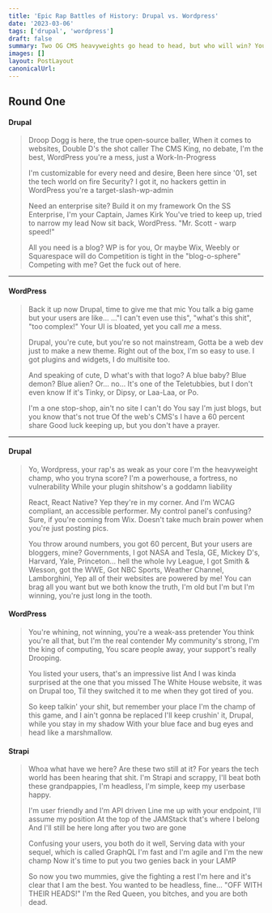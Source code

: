 ```yaml
---
title: 'Epic Rap Battles of History: Drupal vs. Wordpress'
date: '2023-03-06'
tags: ['drupal', 'wordpress']
draft: false
summary: Two OG CMS heavyweights go head to head, but who will win? You decide!
images: []
layout: PostLayout
canonicalUrl:
---
```


## Round One

#### Drupal

> Droop Dogg is here, the true open-source baller,
> When it comes to websites, Double D's the shot caller
> The CMS King, no debate, I'm the best,
> WordPress you're a mess, just a Work-In-Progress
>
> I'm customizable for every need and desire,
> Been here since '01, set the tech world on fire
> Security? I got it, no hackers gettin in
> WordPress you're a target-slash-wp-admin
>
> Need an enterprise site? Build it on my framework
> On the SS Enterprise, I'm your Captain, James Kirk
> You've tried to keep up, tried to narrow my lead
> Now sit back, WordPress. "Mr. Scott - warp speed!"
>
> All you need is a blog? WP is for you,
> Or maybe Wix, Weebly or Squarespace will do
> Competition is tight in the "blog-o-sphere"
> Competing with me? Get the fuck out of here.

---

#### WordPress

> Back it up now Drupal, time to give me that mic
> You talk a big game but your users are like...
> ..."I can't even use this", "what's this shit", "too complex!"
> Your UI is bloated, yet you call _me_ a mess.
>
> Drupal, you're cute, but you're so not mainstream,
> Gotta be a web dev just to make a new theme.
> Right out of the box, I'm so easy to use.
> I got plugins and widgets, I do multisite too.
>
> And speaking of cute, D what's with that logo?
> A blue baby? Blue demon? Blue alien? Or... no...
> It's one of the Teletubbies, but I don't even know
> If it's Tinky, or Dipsy, or Laa-Laa, or Po.
>
> I'm a one stop-shop, ain't no site I can't do
> You say I'm just blogs, but you know that's not true
> Of the web's CMS's I have a 60 percent share
> Good luck keeping up, but you don't have a prayer.

---

#### Drupal

> Yo, Wordpress, your rap's as weak as your core
> I'm the heavyweight champ, who you tryna score?
> I'm a powerhouse, a fortress, no vulnerability
> While your plugin shitshow's a goddamn liability
>
> React, React Native? Yep they're in my corner.
> And I'm WCAG compliant, an accessible performer.
> My control panel's confusing? Sure, if you're coming from Wix.
> Doesn't take much brain power when you're just posting pics.
>
> You throw around numbers, you got 60 percent,
> But your users are bloggers, mine? Governments,
> I got NASA and Tesla, GE, Mickey D's,
> Harvard, Yale, Princeton... hell the whole Ivy League,
> I got Smith & Wesson, got the WWE,
> Got NBC Sports, Weather Channel, Lamborghini,
> Yep all of their websites are powered by me!
> You can brag all you want but we both know the truth,
> I'm old but I'm but I'm winning, you're just long in the tooth.

#### WordPress

> You're whining, not winning, you're a weak-ass pretender
> You think you're all that, but I'm the real contender
> My community's strong, I'm the king of computing,
> You scare people away, your support's really Drooping.
>
> You listed your users, that's an impressive list
> And I was kinda surprised at the one that you missed
> The White House website, it was on Drupal too,
> Til they switched it to me when they got tired of you.
>
> So keep talkin' your shit, but remember your place
> I'm the champ of this game, and I ain't gonna be replaced
> I'll keep crushin' it, Drupal, while you stay in my shadow
> With your blue face and bug eyes and head like a marshmallow.

#### Strapi

> Whoa what have we here? Are these two still at it?
> For years the tech world has been hearing that shit.
> I'm Strapi and scrappy, I'll beat both these grandpappies,
> I'm headless, I'm simple, keep my userbase happy.
>
> I'm user friendly and I'm API driven
> Line me up with your endpoint, I'll assume my position
> At the top of the JAMStack that's where I belong
> And I'll still be here long after you two are gone
>
> Confusing your users, you both do it well,
> Serving data with your sequel, which is called GraphQL
> I'm fast and I'm agile and I'm the new champ
> Now it's time to put you two genies back in your LAMP
>
> So now you two mummies, give the fighting a rest
> I'm here and it's clear that I am the best.
> You wanted to be headless, fine... "OFF WITH THEIR HEADS!"
> I'm the Red Queen, you bitches, and you are both dead.

